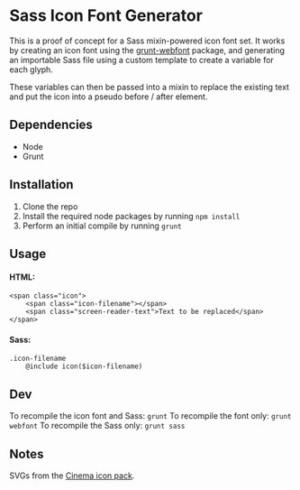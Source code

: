 # Sass Icon Font Generator

This is a proof of concept for a Sass mixin-powered icon font set. It works by
creating an icon font using the [grunt-webfont]() package, and generating an 
importable Sass file using a custom template to create a variable for 
each glyph.

These variables can then be passed into a mixin to replace the existing text and
put the icon into a pseudo before / after element.

## Dependencies

- Node
- Grunt

## Installation

1. Clone the repo
2. Install the required node packages by running `npm install`
3. Perform an initial compile by running `grunt`

## Usage

#### HTML:

```
<span class="icon">
    <span class="icon-filename"></span>
    <span class="screen-reader-text">Text to be replaced</span>
</span>
```

#### Sass:

```
.icon-filename
    @include icon($icon-filename)
```

## Dev

To recompile the icon font and Sass: `grunt`
To recompile the font only: `grunt webfont`
To recompile the Sass only: `grunt sass`

## Notes

SVGs from the [Cinema icon pack](http://www.flaticon.com/packs/cinema).